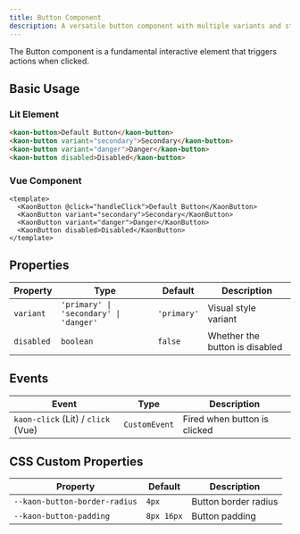 ```yaml
---
title: Button Component
description: A versatile button component with multiple variants and states
---
```


The Button component is a fundamental interactive element that triggers actions when clicked.

## Basic Usage

### Lit Element

```html
<kaon-button>Default Button</kaon-button>
<kaon-button variant="secondary">Secondary</kaon-button>
<kaon-button variant="danger">Danger</kaon-button>
<kaon-button disabled>Disabled</kaon-button>
```

### Vue Component

```vue
<template>
  <KaonButton @click="handleClick">Default Button</KaonButton>
  <KaonButton variant="secondary">Secondary</KaonButton>
  <KaonButton variant="danger">Danger</KaonButton>
  <KaonButton disabled>Disabled</KaonButton>
</template>
```

## Properties

| Property | Type | Default | Description |
|----------|------|---------|-------------|
| `variant` | `'primary' \| 'secondary' \| 'danger'` | `'primary'` | Visual style variant |
| `disabled` | `boolean` | `false` | Whether the button is disabled |

## Events

| Event | Type | Description |
|-------|------|-------------|
| `kaon-click` (Lit) / `click` (Vue) | `CustomEvent` | Fired when button is clicked |

## CSS Custom Properties

| Property | Default | Description |
|----------|---------|-------------|
| `--kaon-button-border-radius` | `4px` | Button border radius |
| `--kaon-button-padding` | `8px 16px` | Button padding |